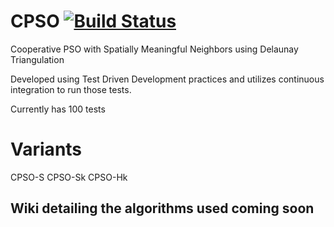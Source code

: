 # CPSO   [![Build Status](https://travis-ci.org/Peter-Wilson/CPSO.svg?branch=develop)](https://travis-ci.org/Peter-Wilson/CPSO)
Cooperative PSO with Spatially Meaningful Neighbors using Delaunay Triangulation

Developed using Test Driven Development practices and utilizes continuous integration to run those tests.

Currently has 100 tests

# Variants
CPSO-S
CPSO-Sk
CPSO-Hk

## Wiki detailing the algorithms used coming soon
